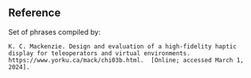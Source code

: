 ## Reference

Set of phrases compiled by:

`K. C. Mackenzie. Design and evaluation of a high-fidelity haptic display for teleoperators and virtual environments. 
https://www.yorku.ca/mack/chi03b.html. 
[Online; accessed March 1, 2024].`
